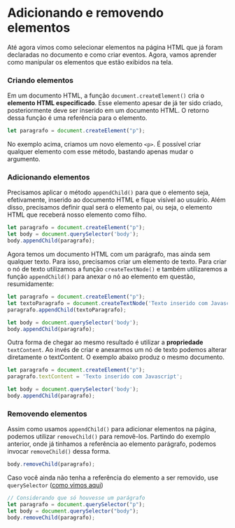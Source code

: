 # Adicionando e removendo elementos

Até agora vimos como selecionar elementos na página HTML que já foram declaradas no documento e como criar eventos. Agora, vamos aprender como manipular os elementos que estão exibidos na tela.

### Criando elementos

Em um documento HTML, a função `document.createElement()` cria o **elemento HTML especificado**. Esse elemento apesar de já ter sido criado, posteriormente deve ser inserido em um documento HTML. O retorno dessa função é uma referência para o elemento.

```javascript
let paragrafo = document.createElement("p");
```

No exemplo acima, criamos um novo elemento `<p>`. É possível criar qualquer elemento com esse método, bastando apenas mudar o argumento.

### Adicionando elementos

Precisamos aplicar o método `appendChild()` para que o elemento seja, efetivamente, inserido ao documento HTML e fique visível ao usuário. Além disso, precisamos definir qual será o elemento pai, ou seja, o elemento HTML que receberá nosso elemento como filho.

```javascript
let paragrafo = document.createElement("p");
let body = document.querySelector('body');
body.appendChild(paragrafo);
```

Agora temos um documento HTML com um parágrafo, mas ainda sem qualquer texto. Para isso, precisamos criar um elemento de texto. Para criar o nó de texto utilizamos a função `createTextNode()` e também utilizaremos a função `appendChild()` para anexar o nó ao elemento em questão, resumidamente:

```javascript
let paragrafo = document.createElement("p");
let textoParagrafo = document.createTextNode('Texto inserido com Javascript');
paragrafo.appendChild(textoParagrafo);

let body = document.querySelector('body');
body.appendChild(paragrafo);
```

Outra forma de chegar ao mesmo resultado é utilizar a **propriedade** `textContent`. Ao invés de criar e anexarmos um nó de texto podemos alterar diretamente o textContent. O exemplo abaixo produz o mesmo documento.

```javascript
let paragrafo = document.createElement("p");
paragrafo.textContent = 'Texto inserido com Javascript';

let body = document.querySelector('body');
body.appendChild(paragrafo);
```

### Removendo elementos

Assim como usamos `appendChild()` para adicionar elementos na página, podemos utilizar `removeChild()` para removê-los. Partindo do exemplo anterior, onde já tinhamos a referência ao elemento parágrafo, podemos invocar `removeChild()` dessa forma.

```javascript
body.removeChild(paragrafo);
```

Caso você ainda não tenha a referência do elemento a ser removido, use `querySelector` ([como vimos aqui](dom-document-object-model.md#selecionando-elementos-do-document))

```javascript
// Considerando que só houvesse um parágrafo
let paragrafo = document.querySelector("p");
let body = document.querySelector("body");
body.removeChild(paragrafo);
```
